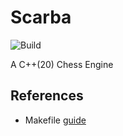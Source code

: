 # Scarba

![Build](https://github.com/Bungogood/scarba/actions/workflows/make.yml/badge.svg)

A C++(20) Chess Engine

## References
- Makefile [guide](https://stackoverflow.com/questions/68428103/how-to-create-a-makefile-for-a-c-project-with-multiple-directories)
